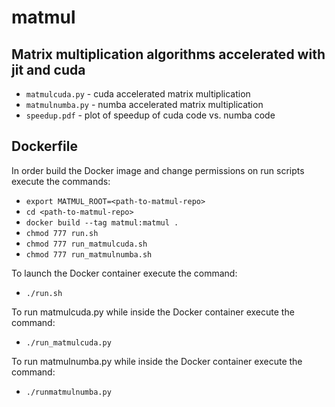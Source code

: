 # matmul

## Matrix multiplication algorithms accelerated with jit and cuda

* `matmulcuda.py` - cuda accelerated matrix multiplication
* `matmulnumba.py` - numba accelerated matrix multiplication
* `speedup.pdf` - plot of speedup of cuda code vs. numba code

## Dockerfile

In order build the Docker image and change permissions on run scripts execute the commands:
  * `export MATMUL_ROOT=<path-to-matmul-repo>`
  * `cd <path-to-matmul-repo>`
  * `docker build --tag matmul:matmul .`
  * `chmod 777 run.sh`
  * `chmod 777 run_matmulcuda.sh`
  * `chmod 777 run_matmulnumba.sh`

To launch the Docker container execute the command:
  * `./run.sh`

To run matmulcuda.py while inside the Docker container execute the command:
  * `./run_matmulcuda.py`
  
To run matmulnumba.py while inside the Docker container execute the command:
  * `./runmatmulnumba.py`

